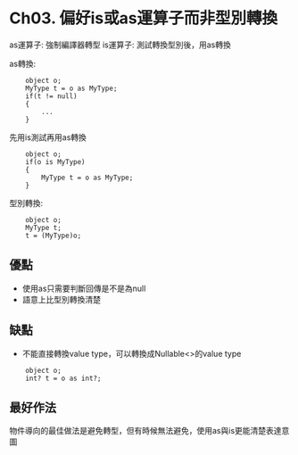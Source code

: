 ﻿# Ch03. 偏好is或as運算子而非型別轉換
as運算子: 強制編譯器轉型
is運算子: 測試轉換型別後，用as轉換

as轉換:
```
    object o;
    MyType t = o as MyType;
    if(t != null)
    {
        ...
    }
```
先用is測試再用as轉換
```
    object o;
    if(o is MyType)
    {
        MyType t = o as MyType;
    }
```

型別轉換:
```
    object o;
    MyType t;
    t = (MyType)o;
```

## 優點
* 使用as只需要判斷回傳是不是為null
* 語意上比型別轉換清楚

## 缺點
* 不能直接轉換value type，可以轉換成Nullable<>的value type
```
    object o;
    int? t = o as int?;
```

## 最好作法
物件導向的最佳做法是避免轉型，但有時候無法避免，使用as與is更能清楚表達意圖


